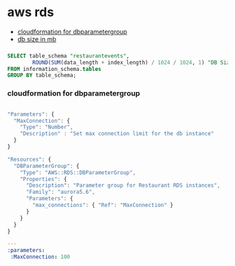 # aws rds

* [cloudformation for dbparametergroup](#cloudformation-for-dbparametergroup)
* [db size in mb](#db-size-in-mb)

###

```sql
SELECT table_schema "restaurantevents",
        ROUND(SUM(data_length + index_length) / 1024 / 1024, 1) "DB Size in MB"
FROM information_schema.tables
GROUP BY table_schema;

```

### cloudformation for dbparametergroup

```javascript

"Parameters": {
  "MaxConnection": {
    "Type": "Number",
    "Description" : "Set max connection limit for the db instance"
  }
}

"Resources": {
  "DBParameterGroup": {
    "Type": "AWS::RDS::DBParameterGroup",
    "Properties": {
      "Description": "Parameter group for Restaurant RDS instances",
      "Family": "aurora5.6",
      "Parameters": {
        "max_connections": { "Ref": "MaxConnection" }
      }
    }
  }
}

```

```yml
---
:parameters:
 :MaxConnection: 100
 
```
